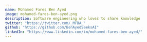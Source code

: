```yaml
---
name: Mohamed Fares Ben Ayed
image: mohamed-fares-ben-ayed.png
description: Software engineering who loves to share knowledge
twitter: "https://twitter.com/_MFBA_"
github: "https://github.com/BenAyedSeeksAI"
linkedIn: "https://www.linkedin.com/in/mohamed-fares-ben-ayed/"
---
```

